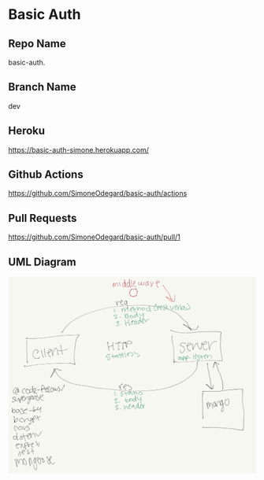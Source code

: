# Basic Auth

## Repo Name
basic-auth.

## Branch Name
dev

## Heroku
https://basic-auth-simone.herokuapp.com/

## Github Actions
https://github.com/SimoneOdegard/basic-auth/actions

## Pull Requests
https://github.com/SimoneOdegard/basic-auth/pull/1

## UML Diagram
![UML](./assets/uml.png)